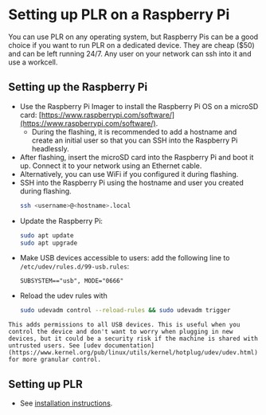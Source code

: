 # Setting up PLR on a Raspberry Pi

You can use PLR on any operating system, but Raspberry Pis can be a good choice if you want to run PLR on a dedicated device. They are cheap ($50) and can be left running 24/7. Any user on your network can ssh into it and use a workcell.

## Setting up the Raspberry Pi

- Use the Raspberry Pi Imager to install the Raspberry Pi OS on a microSD card: [https://www.raspberrypi.com/software/](https://www.raspberrypi.com/software/).
  - During the flashing, it is recommended to add a hostname and create an initial user so that you can SSH into the Raspberry Pi headlessly.
- After flashing, insert the microSD card into the Raspberry Pi and boot it up. Connect it to your network using an Ethernet cable.
- Alternatively, you can use WiFi if you configured it during flashing.
- SSH into the Raspberry Pi using the hostname and user you created during flashing.
  ```bash
  ssh <username>@<hostname>.local
  ```
- Update the Raspberry Pi:
  ```bash
  sudo apt update
  sudo apt upgrade
  ```
- Make USB devices accessible to users: add the following line to `/etc/udev/rules.d/99-usb.rules`:
  ```
  SUBSYSTEM=="usb", MODE="0666"
  ```
- Reload the udev rules with
  ```bash
  sudo udevadm control --reload-rules && sudo udevadm trigger
  ```

```{warning}
This adds permissions to all USB devices. This is useful when you control the device and don't want to worry when plugging in new devices, but it could be a security risk if the machine is shared with untrusted users. See [udev documentation](https://www.kernel.org/pub/linux/utils/kernel/hotplug/udev/udev.html) for more granular control.
```

## Setting up PLR

- See [installation instructions](https://docs.pylabrobot.org/user_guide/installation.html#installing-pylabrobot).
